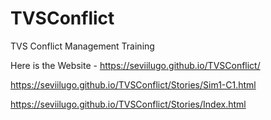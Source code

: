# TVSConflict
TVS Conflict Management Training

Here is the Website - https://seviilugo.github.io/TVSConflict/

https://seviilugo.github.io/TVSConflict/Stories/Sim1-C1.html

https://seviilugo.github.io/TVSConflict/Stories/Index.html
